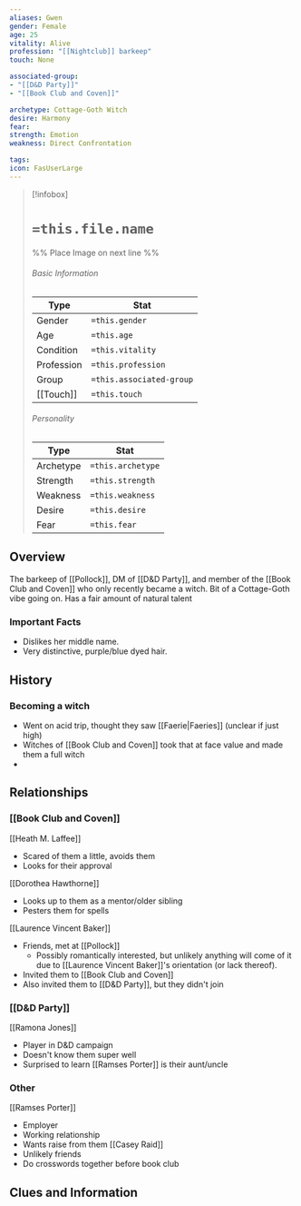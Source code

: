 ```yaml
---
aliases: Gwen
gender: Female
age: 25
vitality: Alive
profession: "[[Nightclub]] barkeep"
touch: None

associated-group:
- "[[D&D Party]]"
- "[[Book Club and Coven]]"

archetype: Cottage-Goth Witch
desire: Harmony
fear: 
strength: Emotion
weakness: Direct Confrontation

tags: 
icon: FasUserLarge
---
```


> [!infobox]
> # `=this.file.name`
> %% Place Image on next line %%
> ###### Basic Information
> Type |  Stat |
> ---|---|
> Gender | `=this.gender` |
> Age | `=this.age` |
> Condition | `=this.vitality` |
> Profession | `=this.profession` |
> Group | `=this.associated-group` |
> [[Touch]] | `=this.touch` |
> ###### Personality
> Type |  Stat |
> ---|---|
> Archetype | `=this.archetype` |
> Strength | `=this.strength` |
> Weakness | `=this.weakness` |
> Desire | `=this.desire` |
> Fear | `=this.fear` |
## Overview
The barkeep of [[Pollock]], DM of [[D&D Party]], and member of the [[Book Club and Coven]] who only recently became a witch. Bit of a Cottage-Goth vibe going on. Has a fair amount of natural talent

### Important Facts
- Dislikes her middle name. 
- Very distinctive, purple/blue dyed hair. 

## History

### Becoming a witch
- Went on acid trip, thought they saw [[Faerie|Faeries]] (unclear if just high)
- Witches of [[Book Club and Coven]] took that at face value and made them a full witch
- 

## Relationships
### [[Book Club and Coven]]
[[Heath M. Laffee]]
- Scared of them a little, avoids them
- Looks for their approval

[[Dorothea Hawthorne]]
- Looks up to them as a mentor/older sibling
- Pesters them for spells

[[Laurence Vincent Baker]]
- Friends, met at [[Pollock]]
	- Possibly romantically interested, but unlikely anything will come of it due to [[Laurence Vincent Baker]]'s orientation (or lack thereof).
- Invited them to [[Book Club and Coven]]
- Also invited them to [[D&D Party]], but they didn't join

### [[D&D Party]]
[[Ramona Jones]]
- Player in D&D campaign
- Doesn't know them super well
- Surprised to learn [[Ramses Porter]] is their aunt/uncle

### Other
[[Ramses Porter]]
- Employer
- Working relationship
- Wants raise from them
[[Casey Raid]]
- Unlikely friends
- Do crosswords together before book club


## Clues and Information
